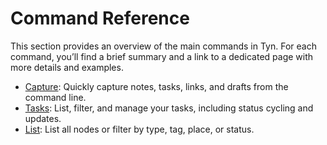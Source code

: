 # Command Reference

This section provides an overview of the main commands in Tyn. For each command, you’ll find a brief summary and a link to a dedicated page with more details and examples.

- [Capture](capture.md): Quickly capture notes, tasks, links, and drafts from the command line.
- [Tasks](tasks.md): List, filter, and manage your tasks, including status cycling and updates.
- [List](list.md): List all nodes or filter by type, tag, place, or status.


